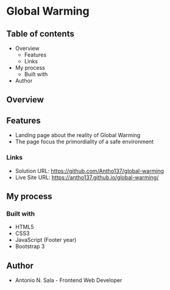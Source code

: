 # Global Warming

## Table of contents

- Overview
  - Features
  - Links
- My process
  - Built with
- Author

## Overview

## Features

- Landing page about the reality of Global Warming
- The page focus the primordiality of a safe environment

### Links

- Solution URL: https://github.com/Antho137/global-warming
- Live Site URL: https://antho137.github.io/global-warming/

## My process

### Built with

- HTML5
- CSS3
- JavaScript (Footer year)
- Bootstrap 3

## Author

- Antonio N. Sala - Frontend Web Developer 